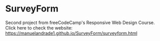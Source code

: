 # SurveyForm

Second project from freeCodeCamp's Responsive Web Design Course.<br>
Click here to check the website: https://manuelandrade1.github.io/SurveyForm/surveyform.html
